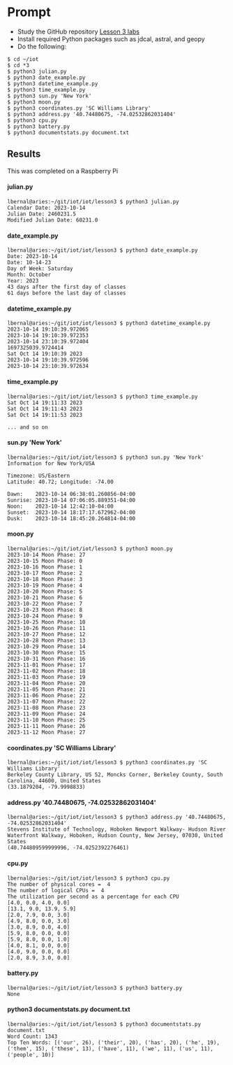 # Prompt

- Study the GitHub repository [Lesson 3 labs](https://github.com/kevinwlu/iot)
- Install required Python packages such as jdcal, astral, and geopy
- Do the following:
```
$ cd ~/iot
$ cd *3
$ python3 julian.py
$ python3 date_example.py
$ python3 datetime_example.py
$ python3 time_example.py
$ python3 sun.py 'New York'
$ python3 moon.py
$ python3 coordinates.py 'SC Williams Library'
$ python3 address.py '40.74480675, -74.02532862031404'
$ python3 cpu.py
$ python3 battery.py
$ python3 documentstats.py document.txt
```

## Results
This was completed on a Raspberry Pi

#### julian.py
```
lbernal@aries:~/git/iot/iot/lesson3 $ python3 julian.py
Calendar Date: 2023-10-14
Julian Date: 2460231.5
Modified Julian Date: 60231.0
```

#### date_example.py
```
lbernal@aries:~/git/iot/iot/lesson3 $ python3 date_example.py
Date: 2023-10-14
Date: 10-14-23
Day of Week: Saturday
Month: October
Year: 2023
43 days after the first day of classes
61 days before the last day of classes
```

#### datetime_example.py
```
lbernal@aries:~/git/iot/iot/lesson3 $ python3 datetime_example.py
2023-10-14 19:10:39.972065
2023-10-14 19:10:39.972353
2023-10-14 23:10:39.972404
1697325039.9724414
Sat Oct 14 19:10:39 2023
2023-10-14 19:10:39.972596
2023-10-14 23:10:39.972634
```

#### time_example.py
```
lbernal@aries:~/git/iot/iot/lesson3 $ python3 time_example.py
Sat Oct 14 19:11:33 2023
Sat Oct 14 19:11:43 2023
Sat Oct 14 19:11:53 2023

... and so on
```

#### sun.py 'New York'
```
lbernal@aries:~/git/iot/iot/lesson3 $ python3 sun.py 'New York'
Information for New York/USA

Timezone: US/Eastern
Latitude: 40.72; Longitude: -74.00

Dawn:    2023-10-14 06:38:01.260856-04:00
Sunrise: 2023-10-14 07:06:05.889351-04:00
Noon:    2023-10-14 12:42:10-04:00
Sunset:  2023-10-14 18:17:17.672962-04:00
Dusk:    2023-10-14 18:45:20.264814-04:00
```

#### moon.py
```
lbernal@aries:~/git/iot/iot/lesson3 $ python3 moon.py
2023-10-14 Moon Phase: 27
2023-10-15 Moon Phase: 0
2023-10-16 Moon Phase: 1
2023-10-17 Moon Phase: 2
2023-10-18 Moon Phase: 3
2023-10-19 Moon Phase: 4
2023-10-20 Moon Phase: 5
2023-10-21 Moon Phase: 6
2023-10-22 Moon Phase: 7
2023-10-23 Moon Phase: 8
2023-10-24 Moon Phase: 9
2023-10-25 Moon Phase: 10
2023-10-26 Moon Phase: 11
2023-10-27 Moon Phase: 12
2023-10-28 Moon Phase: 13
2023-10-29 Moon Phase: 14
2023-10-30 Moon Phase: 15
2023-10-31 Moon Phase: 16
2023-11-01 Moon Phase: 17
2023-11-02 Moon Phase: 18
2023-11-03 Moon Phase: 19
2023-11-04 Moon Phase: 20
2023-11-05 Moon Phase: 21
2023-11-06 Moon Phase: 22
2023-11-07 Moon Phase: 22
2023-11-08 Moon Phase: 23
2023-11-09 Moon Phase: 24
2023-11-10 Moon Phase: 25
2023-11-11 Moon Phase: 26
2023-11-12 Moon Phase: 27
```

#### coordinates.py 'SC Williams Library'
```
lbernal@aries:~/git/iot/iot/lesson3 $ python3 coordinates.py 'SC Williams Library'
Berkeley County Library, US 52, Moncks Corner, Berkeley County, South Carolina, 44600, United States
(33.1879204, -79.9998833)
```

#### address.py '40.74480675, -74.02532862031404'
```
lbernal@aries:~/git/iot/iot/lesson3 $ python3 address.py '40.74480675, -74.02532862031404'
Stevens Institute of Technology, Hoboken Newport Walkway- Hudson River Waterfront Walkway, Hoboken, Hudson County, New Jersey, 07030, United States
(40.744809599999996, -74.0252392276461)
```

#### cpu.py
```
lbernal@aries:~/git/iot/iot/lesson3 $ python3 cpu.py
The number of physical cores =  4
The number of logical CPUs =  4
The utilization per second as a percentage for each CPU
[4.0, 0.0, 4.0, 0.0]
[13.1, 9.0, 13.9, 5.9]
[2.0, 7.9, 0.0, 3.0]
[4.9, 8.0, 0.0, 3.0]
[3.0, 8.9, 0.0, 4.0]
[5.9, 8.0, 0.0, 0.0]
[5.9, 8.0, 0.0, 1.0]
[4.0, 8.1, 0.0, 0.0]
[4.0, 9.0, 0.0, 0.0]
[2.0, 8.9, 3.0, 0.0]
```

#### battery.py
```
lbernal@aries:~/git/iot/iot/lesson3 $ python3 battery.py
None
```

#### python3 documentstats.py document.txt
```
lbernal@aries:~/git/iot/iot/lesson3 $ python3 documentstats.py document.txt
Word Count: 1343
Top Ten Words: [('our', 26), ('their', 20), ('has', 20), ('he', 19), ('them', 15), ('these', 13), ('have', 11), ('we', 11), ('us', 11), ('people', 10)]
```


